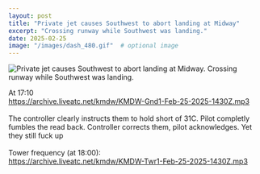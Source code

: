 ```yaml
---
layout: post
title: "Private jet causes Southwest to abort landing at Midway"
excerpt: "Crossing runway while Southwest was landing."
date: 2025-02-25
image: "/images/dash_480.gif"  # optional image
---
```



<img src="/images/dash_480.gif" alt="Private jet causes Southwest to abort landing at Midway. Crossing runway while Southwest was landing.">

At 17:10 <BR>
<a href="https://archive.liveatc.net/kmdw/KMDW-Gnd1-Feb-25-2025-1430Z.mp3">https://archive.liveatc.net/kmdw/KMDW-Gnd1-Feb-25-2025-1430Z.mp3</a><BR>
<BR>
The controller clearly instructs them to hold short of 31C. Pilot completly fumbles the read back. Controller corrects them, pilot acknowledges. Yet they still fuck up<BR>
<BR>
Tower frequency (at 18:00):<BR>
<a href="https://archive.liveatc.net/kmdw/KMDW-Twr1-Feb-25-2025-1430Z.mp3">https://archive.liveatc.net/kmdw/KMDW-Twr1-Feb-25-2025-1430Z.mp3</a><BR>
